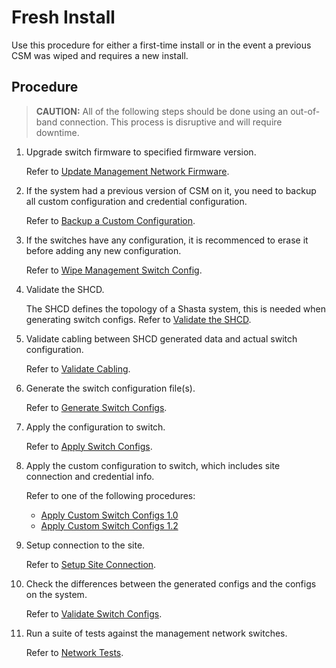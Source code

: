 # Fresh Install

Use this procedure for either a first-time install or in the event a previous CSM was wiped and requires a new install.

## Procedure

> **CAUTION:** All of the following steps should be done using an out-of-band connection. This process is disruptive and will require downtime.

1. Upgrade switch firmware to specified firmware version.
   
   Refer to [Update Management Network Firmware](firmware/update_management_network_firmware.md).
  
2. If the system had a previous version of CSM on it, you need to backup all custom configuration and credential configuration.
   
   Refer to [Backup a Custom Configuration](backup_custom_config.md).
  
3. If the switches have any configuration, it is recommenced to erase it before adding any new configuration.
   
   Refer to [Wipe Management Switch Config](wipe_mgmt_switches.md).

4. Validate the SHCD.
   
   The SHCD defines the topology of a Shasta system, this is needed when generating switch configs.
   Refer to [Validate the SHCD](validate_shcd.md).

5. Validate cabling between SHCD generated data and actual switch configuration.
   
   Refer to [Validate Cabling](validate_cabling.md).

6. Generate the switch configuration file(s).
   
   Refer to [Generate Switch Configs](generate_switch_configs.md).

7. Apply the configuration to switch.
    
   Refer to [Apply Switch Configs](apply_switch_configs.md).

8. Apply the custom configuration to switch, which includes site connection and credential info.
    
   Refer to one of the following procedures:

   - [Apply Custom Switch Configs 1.0](apply_custom_config_1.0.md)
   - [Apply Custom Switch Configs 1.2](apply_custom_config_1.2.md)

9. Setup connection to the site.
   
   Refer to [Setup Site Connection](../customer_access_network/Customer_Access_Network_CAN.md).
  
10. Check the differences between the generated configs and the configs on the system.
   
    Refer to [Validate Switch Configs](validate_switch_configs.md). 

11. Run a suite of tests against the management network switches.
   
    Refer to [Network Tests](network_tests.md).